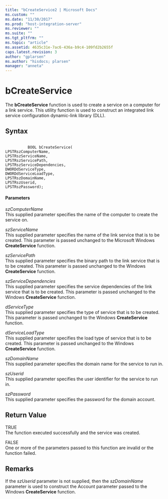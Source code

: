 ```yaml
---
title: "bCreateService2 | Microsoft Docs"
ms.custom: ""
ms.date: "11/30/2017"
ms.prod: "host-integration-server"
ms.reviewer: ""
ms.suite: ""
ms.tgt_pltfrm: ""
ms.topic: "article"
ms.assetid: 4635c31e-7ac6-436a-b9c4-109fd2b2655f
caps.latest.revision: 3
author: "gplarsen"
ms.author: "hisdocs; plarsen"
manager: "anneta"
---
```

# bCreateService
The **bCreateService** function is used to create a service on a computer for a link service. This utility function is used to construct an integrated link service configuration dynamic-link library (DLL).  
  
## Syntax  
  
```  
  
          BOOL bCreateService(   
LPSTRszComputerName,  
LPSTRszServiceName,  
LPSTRszServicePath,  
LPSTRszServiceDependencies,  
DWORDdServiceType,  
DWORDdServiceLoadType,  
LPSTRszDomainName,  
LPSTRszUserid,  
LPSTRszPassword);  
```  
  
#### Parameters  
 *szComputerName*  
 This supplied parameter specifies the name of the computer to create the service on.  
  
 *szServiceName*  
 This supplied parameter specifies the name of the link service that is to be created.  This parameter is passed unchanged to the Microsoft Windows **CreateService** function.  
  
 *szServicePath*  
 This supplied parameter specifies the binary path to the link service that is to be created. This parameter is passed unchanged to the Windows **CreateService** function.  
  
 *szServiceDependencies*  
 This supplied parameter specifies the service dependencies of the link service that is to be created. This parameter is passed unchanged to the Windows **CreateService** function.  
  
 *dServiceType*  
 This supplied parameter specifies the type of service that is to be created. This parameter is passed unchanged to the Windows **CreateService** function.  
  
 *dServiceLoadType*  
 This supplied parameter specifies the load type of service that is to be created. This parameter is passed unchanged to the Windows **CreateService** function.  
  
 *szDomainName*  
 This supplied parameter specifies the domain name for the service to run in.  
  
 *szUserid*  
 This supplied parameter specifies the user identifier for the service to run in.  
  
 *szPassword*  
 This supplied parameter specifies the password for the domain account.  
  
## Return Value  
 TRUE  
 The function executed successfully and the service was created.  
  
 FALSE  
 One or more of the parameters passed to this function are invalid or the function failed.  
  
## Remarks  
 If the *szUserid* parameter is not supplied, then the *szDomainName* parameter is used to construct the Account parameter passed to the Windows **CreateService** function.